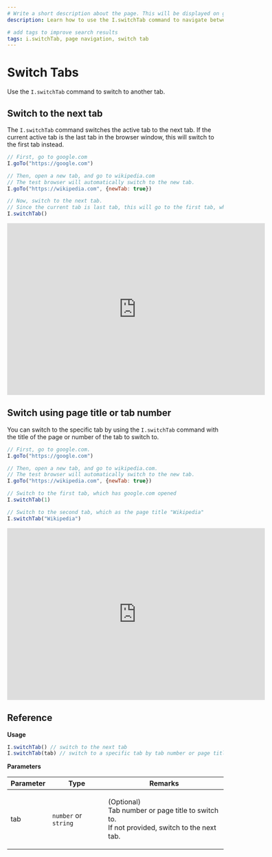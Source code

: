 ```yaml
---
# Write a short description about the page. This will be displayed on google search results.
description: Learn how to use the I.switchTab command to navigate between different tabs in your UIlicious test.

# add tags to improve search results
tags: i.switchTab, page navigation, switch tab
---
```


# Switch Tabs

Use the `I.switchTab` command to switch to another tab.

## Switch to the next tab

The `I.switchTab` command switches the active tab to the next tab. If the current active tab is the last tab in the browser window, this will switch to the first tab instead.

```javascript
// First, go to google.com
I.goTo("https://google.com")

// Then, open a new tab, and go to wikipedia.com
// The test browser will automatically switch to the new tab.
I.goTo("https://wikipedia.com", {newTab: true})

// Now, switch to the next tab.
// Since the current tab is last tab, this will go to the first tab, which has google.com opened
I.switchTab()
```

<iframe title='switch-tab-example-1' src="https://snippet.uilicious.com/embed/test/public/DYUjuxtQUdpcKkFtR6WwtC?stepNum=2&autoplay=0" style="display: block; min-width: 600px; min-height: 400px; margin: 0 auto; border: none;"></iframe>

## Switch using page title or tab number

You can switch to the specific tab by using the `I.switchTab` command with the title of the page or number of the tab to switch to.

```javascript
// First, go to google.com.
I.goTo("https://google.com") 

// Then, open a new tab, and go to wikipedia.com.
// The test browser will automatically switch to the new tab.
I.goTo("https://wikipedia.com", {newTab: true})

// Switch to the first tab, which has google.com opened
I.switchTab(1)

// Switch to the second tab, which as the page title "Wikipedia"
I.switchTab("Wikipedia")
```

<iframe title='switch-tab-example-1' src="https://snippet.uilicious.com/embed/test/public/8Nvyj5j96tigStdGC5EHm6?stepNum=2&autoplay=0" style="display: block; min-width: 600px; min-height: 400px; margin: 0 auto; border: none;"></iframe>


## Reference

**Usage** 

```javascript
I.switchTab() // switch to the next tab
I.switchTab(tab) // switch to a specific tab by tab number or page title
```

**Parameters**

| Parameter | Type                 | Remarks                                                                                                 |
| --------- | -------------------- | ------------------------------------------------------------------------------------------------------- |
| tab       | `number` or `string` | <p>(Optional)<br>Tab number or page title to switch to.<br>If not provided, switch to the next tab.</p> |

